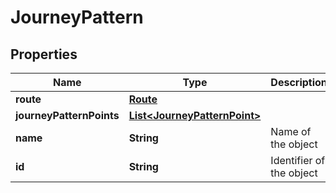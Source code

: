 
# JourneyPattern

## Properties
Name | Type | Description | Notes
------------ | ------------- | ------------- | -------------
**route** | [**Route**](Route.md) |  |  [optional]
**journeyPatternPoints** | [**List&lt;JourneyPatternPoint&gt;**](JourneyPatternPoint.md) |  |  [optional]
**name** | **String** | Name of the object |  [optional]
**id** | **String** | Identifier of the object |  [optional]



